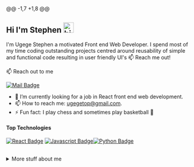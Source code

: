 @@ -1,7 +1,8 @@
## Hi I'm Stephen <img src="https://user-images.githubusercontent.com/1303154/88677602-1635ba80-d120-11ea-84d8-d263ba5fc3c0.gif" width="28px" height="28px" alt="hi">

I'm Ugege Stephen a motivated Front end Web Developer. I spend most of my time coding outstanding projects centred around reusability of simple and functional code resulting in user friendly UI's
:mailbox: Reach me out!

:mailbox: Reach out to me

[![Mail Badge](https://img.shields.io/badge/-UgegeStephen-c0392b?style=flat&labelColor=c0392b&logo=gmail&logoColor=white)](mailto:ugegetop@gmail.com)

- 🤔 I’m currently looking for a job in React front end web development.
- 📫 How to reach me: ugegetop@gmail.com.
- ⚡ Fun fact: I play chess and sometimes play basketball 🏀
#### Top Technologies
<!-- TODO: Make technologies links takes you to repositories -->
[![React Badge](https://img.shields.io/badge/-React-61DBFB?style=for-the-badge&labelColor=black&logo=react&logoColor=61DBFB)](#) [![Javascript Badge](https://img.shields.io/badge/-Javascript-F0DB4F?style=for-the-badge&labelColor=black&logo=javascript&logoColor=F0DB4F)](#)[![Python Badge](https://img.shields.io/badge/-django-e535ab?style=for-the-badge&labelColor=black&logo=python&logoColor=e535ab)](#)
<br />
<br />
<details>
<summary>
  More stuff about me
</summary>
<br >
I love learning new things and putting out projects that put to practice what I have learnt 
#### Github Stats
![UgegeStephen's github stats](https://github-readme-stats.vercel.app/api?username=oddly-coder&count_private=true&theme=tokyonight&hide=contribs,prs)
</details>
